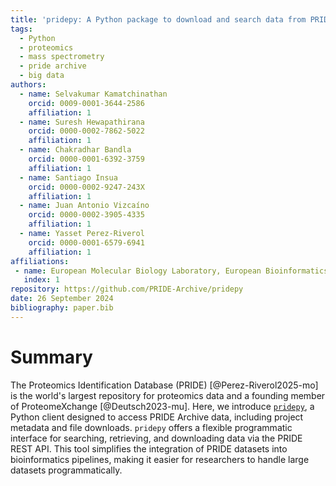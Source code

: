 ```yaml
---
title: 'pridepy: A Python package to download and search data from PRIDE database'
tags:
  - Python
  - proteomics
  - mass spectrometry
  - pride archive
  - big data
authors:
  - name: Selvakumar Kamatchinathan
    orcid: 0009-0001-3644-2586
    affiliation: 1
  - name: Suresh Hewapathirana
    orcid: 0000-0002-7862-5022
    affiliation: 1
  - name: Chakradhar Bandla
    orcid: 0000-0001-6392-3759
    affiliation: 1
  - name: Santiago Insua
    orcid: 0000-0002-9247-243X
    affiliation: 1
  - name: Juan Antonio Vizcaíno
    orcid: 0000-0002-3905-4335
    affiliation: 1
  - name: Yasset Perez-Riverol
    orcid: 0000-0001-6579-6941
    affiliation: 1  
affiliations:
 - name: European Molecular Biology Laboratory, European Bioinformatics Institute (EMBL-EBI), Wellcome Trust Genome Campus, Hinxton, Cambridge CB10 1SD, United Kingdom
   index: 1
repository: https://github.com/PRIDE-Archive/pridepy   
date: 26 September 2024
bibliography: paper.bib
---
```

# Summary

The Proteomics Identification Database (PRIDE) [@Perez-Riverol2025-mo] is the world's largest repository for proteomics data and a founding member of ProteomeXchange [@Deutsch2023-mu]. Here, we introduce [`pridepy`](https://github.com/PRIDE-Archive/pridepy), a Python client designed to access PRIDE Archive data, including project metadata and file downloads. `pridepy` offers a flexible programmatic interface for searching, retrieving, and downloading data via the PRIDE REST API. This tool simplifies the integration of PRIDE datasets into bioinformatics pipelines, making it easier for researchers to handle large datasets programmatically.
